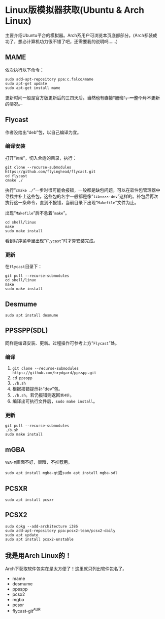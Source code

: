 # Linux版模拟器获取(Ubuntu & Arch Linux)

主要介绍Ubuntu平台的模拟器。Arch系用户可浏览本页底部部分。(Arch都装成功了，想必计算机功力很不错了吧，还需要我的说明吗……)

## MAME

依次执行以下命令：

```
sudo add-apt-repository ppa:c.falco/mame
sudo apt-get update
sudo apt-get install mame
```

更新时间一般是官方版更新后的三四天后。<s>当然也有直接“翘班”，一整个月不更新的情况。</s>

## Flycast

作者没给出“deb”包，以自己编译为宜。

### 编译安装

打开“`终端`”，切入合适的目录，执行：

```
git clone --recurse-submodules https://github.com/flyinghead/flycast.git
cd flycast
cmake ./
```

执行“`cmake ./`”一步时很可能会报错，一般都是缺包问题。可以在软件包管理器中寻找并补上这些包，这些包的名字一般都是像“`lib××××-dev`”这样的。补包后再次执行这一条命令，直到不报错，当前目录下出现“`Makefile`”文件为止。

出现“`Makefile`”后不急着“`make`”。

```
cd shell/linux
make
sudo make install
```

看到程序菜单里出现“`Flycast`”时才算安装完成。

### 更新

在`flycast`目录下：

```
git pull --recurse-submodules
cd shell/linux
make
sudo make install
```

## Desmume

```
sudo apt install desmume
```

## PPSSPP(SDL)

同样是编译安装、更新。过程操作可参考上方“`Flycast`”处。

### 编译

1. `git clone --recurse-submodules https://github.com/hrydgard/ppsspp.git`
2. `cd ppsspp`
3. `./b.sh`
4. 根据报错提示补“dev”包。
5. `./b.sh`，若仍报错则返回`第4步`。
6. 编译出可执行文件后，`sudo make install`。

### 更新

```
git pull --recurse-submodules
./b.sh
sudo make install
```

## mGBA

`VBA-M`画面不好，很暗，不推荐用。

`sudo apt install mgba-qt`或`sudo apt install mgba-sdl`

## PCSXR

```
sudo apt install pcsxr
```

## PCSX2

```
sudo dpkg --add-architecture i386
sudo add-apt-repository ppa:pcsx2-team/pcsx2-daily
sudo apt update
sudo apt install pcsx2-unstable
```

## 我是用Arch Linux的！

Arch下获取软件包实在是太方便了！这里就只列出软件包名了。

* mame
* desmume
* ppsspp
* pcsx2
* mgba
* pcsxr
* flycast-git<sup>AUR</sup>
